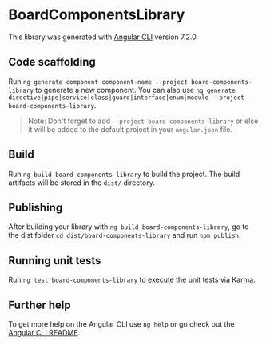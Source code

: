 # BoardComponentsLibrary

This library was generated with [Angular CLI](https://github.com/angular/angular-cli) version 7.2.0.

## Code scaffolding

Run `ng generate component component-name --project board-components-library` to generate a new component. You can also use `ng generate directive|pipe|service|class|guard|interface|enum|module --project board-components-library`.
> Note: Don't forget to add `--project board-components-library` or else it will be added to the default project in your `angular.json` file. 

## Build

Run `ng build board-components-library` to build the project. The build artifacts will be stored in the `dist/` directory.

## Publishing

After building your library with `ng build board-components-library`, go to the dist folder `cd dist/board-components-library` and run `npm publish`.

## Running unit tests

Run `ng test board-components-library` to execute the unit tests via [Karma](https://karma-runner.github.io).

## Further help

To get more help on the Angular CLI use `ng help` or go check out the [Angular CLI README](https://github.com/angular/angular-cli/blob/master/README.md).
